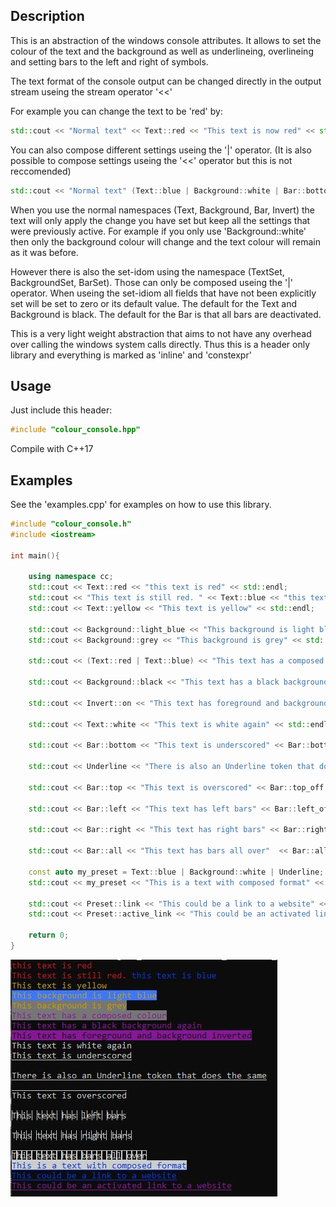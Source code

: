Description
-----------

This is an abstraction of the windows console attributes.
It allows to set the colour of the text and the background as well as
underlineing, overlineing and setting bars to the left and right of symbols.

The text format of the console output can be changed directly in the output
stream useing the stream operator '<<'

For example you can change the text to be 'red' by:

```C++
std::cout << "Normal text" << Text::red << "This text is now red" << std::endl;
```

You can also compose different settings useing the '|' operator. 
(It is also possible to compose settings useing the '<<' operator but this is not reccomended)

```C++
std::cout << "Normal text" (Text::blue | Background::white | Bar::bottom) << "Formated text" << std::endl;
```

When you use the normal namespaces (Text, Background, Bar, Invert) the text will only apply the
change you have set but keep all the settings that were previously active.
For example if you only use 'Background::white' then only the background colour will change
and the text colour will remain as it was before.

However there is also the set-idom using the namespace (TextSet, BackgroundSet, BarSet).
Those can only be composed useing the '|' operator. 
When useing the set-idiom all fields that have not been explicitly set will be set to zero
or its default value.
The default for the Text and Background is black.
The default for the Bar is that all bars are deactivated.

This is a very light weight abstraction that aims to not have any overhead over
calling the windows system calls directly. Thus this is a header only library and 
everything is marked as 'inline' and 'constexpr'

Usage
-----

Just include this header:

```C++
#include "colour_console.hpp"
```

Compile with C++17

Examples
--------

See the 'examples.cpp' for examples on how to use this library.

```C++
#include "colour_console.h"
#include <iostream>

int main(){
	
	using namespace cc;
	std::cout << Text::red << "this text is red" << std::endl;
	std::cout << "This text is still red. " << Text::blue << "this text is blue" << std::endl;
	std::cout << Text::yellow << "This text is yellow" << std::endl;
	
	std::cout << Background::light_blue << "This background is light blue" << std::endl;
	std::cout << Background::grey << "This background is grey" << std::endl;
	
	std::cout << (Text::red | Text::blue) << "This text has a composed colour" << std::endl;
	
	std::cout << Background::black << "This text has a black background again" << std::endl;
	
	std::cout << Invert::on << "This text has foreground and background inverted" << Invert::off << std::endl;
	
	std::cout << Text::white << "This text is white again" << std::endl;
	
	std::cout << Bar::bottom << "This text is underscored" << Bar::bottom_off << std::endl << std::endl;
	
	std::cout << Underline << "There is also an Underline token that does the same" << Underline_off << std::endl << std::endl;
	
	std::cout << Bar::top << "This text is overscored" << Bar::top_off << std::endl << std::endl;
	
	std::cout << Bar::left << "This text has left bars" << Bar::left_off << std::endl << std::endl;
	
	std::cout << Bar::right << "This text has right bars" << Bar::right_off << std::endl << std::endl;
	
	std::cout << Bar::all << "This text has bars all over"  << Bar::all_off << std::endl;
			
	const auto my_preset = Text::blue | Background::white | Underline;
	std::cout << my_preset << "This is a text with composed format" << Preset::Default << std::endl;
	
	std::cout << Preset::link << "This could be a link to a website" << Preset::Default << std::endl;
	std::cout << Preset::active_link << "This could be an activated link to a website" << Preset::Default << std::endl;
	
	return 0;
}
```

![](Images\example_output_image.png)